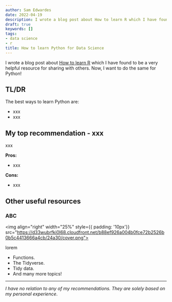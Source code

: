```yaml
---
author: Sam Edwardes
date: 2022-04-19
description: I wrote a blog post about How to learn R which I have found to be a very helpful resource for sharing with others. Now, I want to do the same for Python!
draft: true
keywords: []
tags:
- data science
- r
title: How to learn Python for Data Science
---
```


I wrote a blog post about [How to learn R](./2022-01-31-how-to-learn-r.md) which I have found to be a very helpful resource for sharing with others. Now, I want to do the same for Python!



## TL/DR

The best ways to learn Python are:

- xxx
- xxx

## My top recommendation - xxx

xxx

**Pros:**

- xxx

**Cons:**

- xxx

## Other useful resources

### ABC

<img align="right" width="25%" style={{ padding: '10px'}} src="https://d33wubrfki0l68.cloudfront.net/b88ef926a004b0fce72b2526b0b5c4413666a4cb/24a30/cover.png"></img>

lorem

- Functions.
- The Tidyverse.
- Tidy data.
- And many more topics!

<div style={{ clear: 'both'}}></div>


<hr></hr>

*I have no relation to any of my recommendations. They are solely based on my personal experience*.

